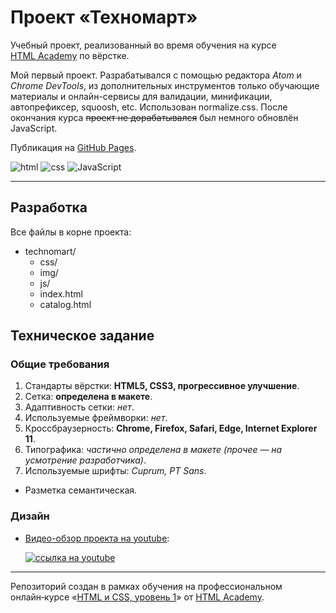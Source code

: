 # Проект «Техномарт»

Учебный проект, реализованный во время обучения на курсе [HTML Academy](https://htmlacademy.ru) по вёрстке.

Мой первый проект. Разрабатывался с помощью редактора *Atom* и *Chrome DevTools*, из дополнительных инструментов только обучающие материалы и онлайн-сервисы для валидации, минификации, автопрефиксер, squoosh, etc. Использован normalize.css. После окончания курса ~~проект не дорабатывался~~ был немного обновлён JavaScript.

Публикация на [GitHub Pages](https://sflcn.github.io/technomart/).

![html](https://img.shields.io/badge/html-informational?style=flat&logo=HTML5&logoColor=e34f26&color=d3d3d3)
![css](https://img.shields.io/badge/css-informational?style=flat&logo=CSS3&logoColor=1572b6&color=d3d3d3)
![JavaScript](https://img.shields.io/badge/JavaScript-informational?style=flat&logo=JavaScript&logoColor=f7df1e&color=d3d3d3)

---

## Разработка

Все файлы в корне проекта:

- technomart/
  - css/
  - img/
  - js/
  - index.html
  - catalog.html

## Техническое задание

### Общие требования

1. Стандарты вёрстки: **HTML5, CSS3, прогрессивное улучшение**.
2. Сетка: **определена в макете**.
3. Адаптивность сетки: *нет*.
4. Используемые фреймворки: *нет*.
5. Кроссбраузерность: **Chrome, Firefox, Safari, Edge, Internet Explorer 11**.
6. Типографика: *частично определена в макете (прочее — на усмотрение разработчика)*.
7. Используемые шрифты: *Cuprum, PT Sans*.

- Разметка семантическая.

### Дизайн

- [Видео-обзор проекта на youtube](https://www.youtube.com/watch?v=_mxp5wiOFyE):

  [![ссылка на youtube](https://img.youtube.com/vi/_mxp5wiOFyE/0.jpg)](https://www.youtube.com/watch?v=_mxp5wiOFyE)

---

Репозиторий создан в рамках обучения на профессиональном онлайн‑курсе «[HTML и CSS, уровень 1](https://htmlacademy.ru/intensive/htmlcss)» от [HTML Academy](https://htmlacademy.ru).
